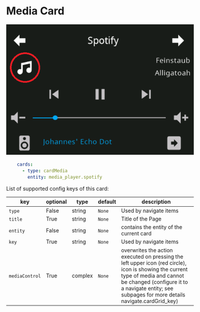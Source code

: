 # Media Card

![card-media](img/card-media.png)

```yaml
    cards:
      - type: cardMedia
        entity: media_player.spotify
```

List of supported config keys of this card:

key | optional | type | default | description
-- | -- | -- | -- | --
`type` | False | string | `None` | Used by navigate items
`title` | True | string | `None` | Title of the Page 
`entity` | False | string | `None` | contains the entity of the current card
`key` | True | string | `None` | Used by navigate items
`mediaControl` | True | complex | `None` | overwrites the action executed on pressing the left upper icon (red circle), icon is showing the current type of media and cannot be changed (configure it to a navigate entity; see subpages for more details navigate.cardGrid_key)
